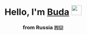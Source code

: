 <h1 align="center">Hello, I'm <a href="https://t.me/Buda333" target="_blank">Buda</a> 
<img src="https://github.com/blackcater/blackcater/raw/main/images/Hi.gif" height="32"/></h1>
<h3 align="center">from Russia 🇷🇺</h3>
